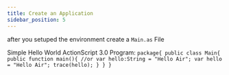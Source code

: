 ```yaml
---
title: Create an Application
sidebar_position: 5
---
```

after you setuped the environment create a `Main.as` File

Simple Hello World ActionScript 3.0 Program:
`
package{
  public class Main{
    public function main(){
      //or var hello:String = "Hello Air";
      var hello = "Hello Air";
      trace(hello);
    }
  }
}
`

